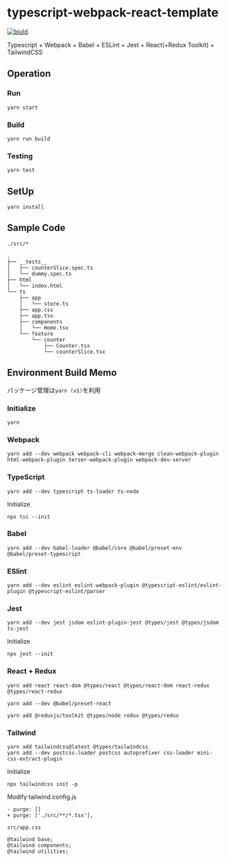 # typescript-webpack-react-template

[![biuld](https://github.com/hironomiu/typescript-webpack-react-template/actions/workflows/build.yml/badge.svg)](https://github.com/hironomiu/typescript-webpack-react-template/actions/workflows/build.yml)

Typescript + Webpack + Babel + ESLint + Jest + React(+Redux Toolkit) + TailwindCSS

## Operation

### Run

```
yarn start
```

### Build

```
yarn run build
```

### Testing

```
yarn test
```

## SetUp

```
yarn install
```

## Sample Code

`./src/*`

```
.
├── __tests__
│   ├── counterSlice.spec.ts
│   └── dummy.spec.ts
├── html
│   └── index.html
└── ts
    ├── app
    │   └── store.ts
    ├── app.css
    ├── app.tsx
    ├── components
    │   └── Home.tsx
    └── feature
        └── counter
            ├── Counter.tsx
            └── counterSlice.tsx
```

## Environment Build Memo

パッケージ管理は`yarn (v1)`を利用

### Initialize

```
yarn
```

### Webpack

```
yarn add --dev webpack webpack-cli webpack-merge clean-webpack-plugin html-webpack-plugin terser-webpack-plugin webpack-dev-server
```

### TypeScript

```
yarn add --dev typescript ts-loader ts-node
```

Initialize

```
npx tsc --init
```

### Babel

```
yarn add --dev babel-loader @babel/core @babel/preset-env @babel/preset-typescript
```

### ESlint

```
yarn add --dev eslint eslint-webpack-plugin @typescript-eslint/eslint-plugin @typescript-eslint/parser
```

### Jest

```
yarn add --dev jest jsdom eslint-plugin-jest @types/jest @types/jsdom ts-jest
```

Initialize

```
npx jest --init
```

### React + Redux

```
yarn add react react-dom @types/react @types/react-dom react-redux @types/react-redux
```

```
yarn add --dev @babel/preset-react
```

```
yarn add @reduxjs/toolkit @types/node redux @types/redux
```

### Tailwind

```
yarn add tailwindcss@latest @types/tailwindcss
yarn add --dev postcss-loader postcss autoprefixer css-loader mini-css-extract-plugin
```

Initialize

```
npx tailwindcss init -p
```

Modify tailwind.config.js

```
- purge: []
+ purge: ['./src/**/*.tsx'],
```

`src/app.css`

```
@tailwind base;
@tailwind components;
@tailwind utilities;
```
